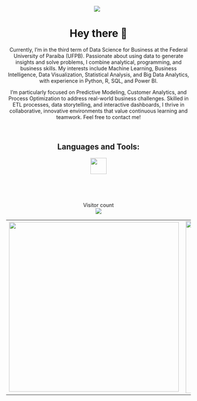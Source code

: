 <p align='center'>
<img src="https://imgur.com/JS8cVfK.gif">&nbsp;&nbsp;
</p>

<h1 align="center"> Hey there 👋 </h1>

<p align="center">Currently, I’m in the third term of Data Science for Business at the Federal University of Paraíba (UFPB). Passionate about using data to generate insights and solve problems, I combine analytical, programming, and business skills. My interests include Machine Learning, Business Intelligence, Data Visualization, Statistical Analysis, and Big Data Analytics, with experience in Python, R, SQL, and Power BI.

<p align="center">I’m particularly focused on Predictive Modeling, Customer Analytics, and Process Optimization to address real-world business challenges. Skilled in ETL processes, data storytelling, and interactive dashboards, I thrive in collaborative, innovative environments that value continuous learning and teamwork. Feel free to contact me! </p>

<br>

<h2 align="center"> Languages and Tools: </h2>



<p align="center">
  <img width="44px" src="https://i.imgur.com/BgjSjn9.png">
</p>

<br>
  
</p>

<br>
<p align="center"> 
  Visitor count<br>
  <img src="https://profile-counter.glitch.me/KaioVFT/count.svg" />
</p>

<table>
    <tr>
        <td><img width="463px" align="left" src="https://github-readme-stats.vercel.app/api/top-langs/?username=KaioVFT&exclude_repo=ia-ifsp-course,machine-learning,Introducao-a-Ciencia-de-Dados,statistics-applied-to-computing,2nd-Imersao-Dados&hide=html&layout=compact&title_color=fff&icon_color=fff&text_color=9f9f9f&bg_color=151515" /></td>
        <td><img width="470px" align="left" src="https://github-readme-stats.vercel.app/api/?username=KaioVFT&show_icons=true&title_color=fff&icon_color=fff&text_color=9f9f9f&bg_color=151515"/></td>
    </tr>   
</table>
</center>  
